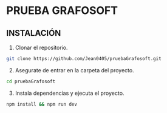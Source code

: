 # PRUEBA GRAFOSOFT

## INSTALACIÓN

1. Clonar el repositorio.

```bash
git clone https://github.com/Jean0405/pruebaGrafosoft.git

```
2. Asegurate de entrar en la carpeta del proyecto.
```bash
cd pruebaGrafosoft

```

3. Instala dependencias y ejecuta el proyecto.
```bash
npm install && npm run dev

```

